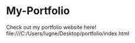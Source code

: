 # My-Portfolio
Check out my portfolio website here! file:///C:/Users/lugne/Desktop/portfolio/index.html

